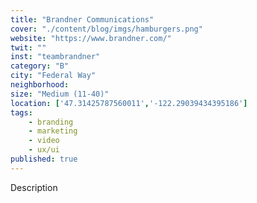 ```yaml
---
title: "Brandner Communications"
cover: "./content/blog/imgs/hamburgers.png"
website: "https://www.brandner.com/"
twit: ""
inst: "teambrandner"
category: "B"
city: "Federal Way"
neighborhood:
size: "Medium (11-40)"
location: ['47.31425787560011','-122.29039434395186']
tags:
    - branding
    - marketing
    - video
    - ux/ui
published: true
---
```


Description
